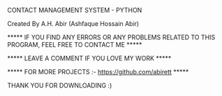 CONTACT MANAGEMENT SYSTEM - PYTHON

Created By A.H. Abir (Ashfaque Hossain Abir)


***** IF YOU FIND ANY ERRORS OR ANY PROBLEMS RELATED TO THIS PROGRAM, FEEL FREE TO CONTACT ME *****  


***** LEAVE A COMMENT IF YOU LOVE MY WORK *****


***** FOR MORE PROJECTS :- https://github.com/abirett *****




THANK YOU FOR DOWNLOADING :) 
